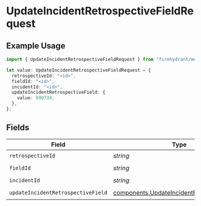 # UpdateIncidentRetrospectiveFieldRequest

## Example Usage

```typescript
import { UpdateIncidentRetrospectiveFieldRequest } from "firehydrant/models/operations";

let value: UpdateIncidentRetrospectiveFieldRequest = {
  retrospectiveId: "<id>",
  fieldId: "<id>",
  incidentId: "<id>",
  updateIncidentRetrospectiveField: {
    value: 890734,
  },
};
```

## Fields

| Field                                                                                                      | Type                                                                                                       | Required                                                                                                   | Description                                                                                                |
| ---------------------------------------------------------------------------------------------------------- | ---------------------------------------------------------------------------------------------------------- | ---------------------------------------------------------------------------------------------------------- | ---------------------------------------------------------------------------------------------------------- |
| `retrospectiveId`                                                                                          | *string*                                                                                                   | :heavy_check_mark:                                                                                         | N/A                                                                                                        |
| `fieldId`                                                                                                  | *string*                                                                                                   | :heavy_check_mark:                                                                                         | N/A                                                                                                        |
| `incidentId`                                                                                               | *string*                                                                                                   | :heavy_check_mark:                                                                                         | N/A                                                                                                        |
| `updateIncidentRetrospectiveField`                                                                         | [components.UpdateIncidentRetrospectiveField](../../models/components/updateincidentretrospectivefield.md) | :heavy_check_mark:                                                                                         | N/A                                                                                                        |